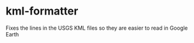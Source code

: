 kml-formatter
=============

Fixes the lines in the USGS KML files so they are easier to read in Google Earth
